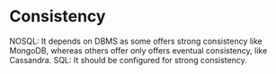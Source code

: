 # Consistency

NOSQL: It depends on DBMS as some offers strong consistency like MongoDB, whereas others offer only offers eventual consistency, like Cassandra.
SQL: It should be configured for strong consistency.